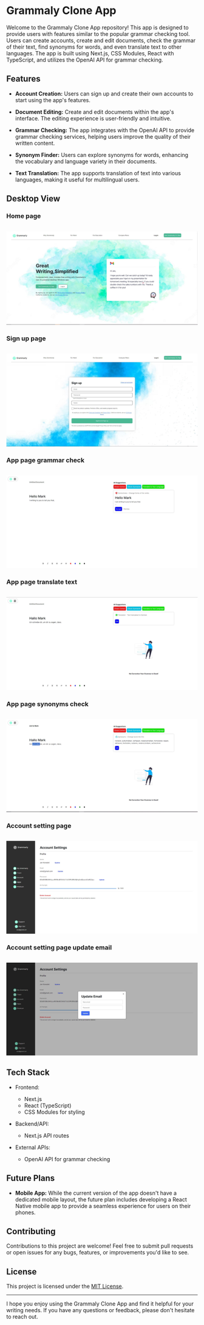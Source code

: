 # Grammaly Clone App

Welcome to the Grammaly Clone App repository! This app is designed to provide users with features similar to the popular grammar checking tool. Users can create accounts, create and edit documents, check the grammar of their text, find synonyms for words, and even translate text to other languages. The app is built using Next.js, CSS Modules, React with TypeScript, and utilizes the OpenAI API for grammar checking.

## Features

- **Account Creation:** Users can sign up and create their own accounts to start using the app's features.

- **Document Editing:** Create and edit documents within the app's interface. The editing experience is user-friendly and intuitive.

- **Grammar Checking:** The app integrates with the OpenAI API to provide grammar checking services, helping users improve the quality of their written content.

- **Synonym Finder:** Users can explore synonyms for words, enhancing the vocabulary and language variety in their documents.

- **Text Translation:** The app supports translation of text into various languages, making it useful for multilingual users.

## Desktop View

### Home page

<p align="center" style="margin-top: 30px;">
  <img src="./imgs/screen0.JPG"/>
</p>

### Sign up page

<p align="center" style="margin-top: 30px;">
  <img src="./imgs/screen1.JPG"/>
</p>

### App page grammar check

<p align="center" style="margin-top: 30px;">
  <img src="./imgs/screen2.JPG"/>
</p>

### App page translate text

<p align="center" style="margin-top: 30px;">
  <img src="./imgs/screen3.JPG"/>
</p>

### App page synonyms check

<p align="center" style="margin-top: 30px;">
  <img src="./imgs/screen4.JPG"/>
</p>

### Account setting page

<p align="center" style="margin-top: 30px;">
  <img src="./imgs/screen5.JPG"/>
</p>

### Account setting page update email

<p align="center" style="margin-top: 30px;">
  <img src="./imgs/screen6.JPG"/>
</p>

## Tech Stack

- Frontend:
  - Next.js
  - React (TypeScript)
  - CSS Modules for styling

- Backend/API:
  - Next.js API routes

- External APIs:
  - OpenAI API for grammar checking

## Future Plans

- **Mobile App:** While the current version of the app doesn't have a dedicated mobile layout, the future plan includes developing a React Native mobile app to provide a seamless experience for users on their phones.

## Contributing

Contributions to this project are welcome! Feel free to submit pull requests or open issues for any bugs, features, or improvements you'd like to see.

## License

This project is licensed under the [MIT License](LICENSE).

---

I hope you enjoy using the Grammaly Clone App and find it helpful for your writing needs. If you have any questions or feedback, please don't hesitate to reach out.
